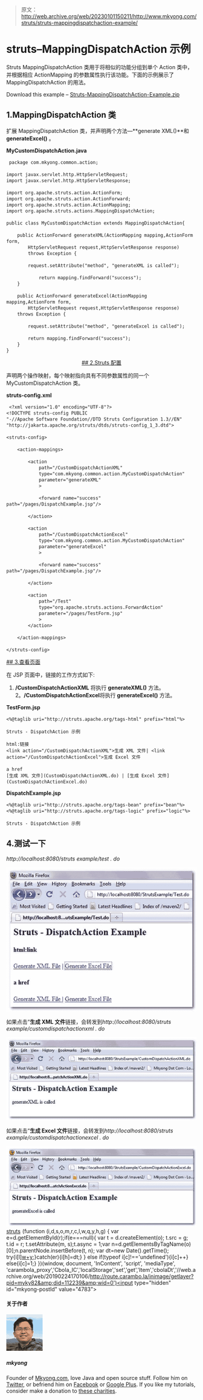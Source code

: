 > 原文：<http://web.archive.org/web/20230101150211/http://www.mkyong.com/struts/struts-mappingdispatchaction-example/>

# struts–MappingDispatchAction 示例

Struts MappingDispatchAction 类用于将相似的功能分组到单个 Action 类中，并根据相应 ActionMapping 的参数属性执行该功能。下面的示例展示了 MappingDispatchAction 的用法。

Download this example – [Struts-MappingDispatchAction-Example.zip](http://web.archive.org/web/20190224170106/http://www.mkyong.com/wp-content/uploads/2010/04/Struts-MappingDispatchAction-Example.zip)

## 1.MappingDispatchAction 类

扩展 MappingDispatchAction 类，并声明两个方法—**generate XML()**和 **generateExcel()** 。

**MyCustomDispatchAction.java**

```
 package com.mkyong.common.action;

import javax.servlet.http.HttpServletRequest;
import javax.servlet.http.HttpServletResponse;

import org.apache.struts.action.ActionForm;
import org.apache.struts.action.ActionForward;
import org.apache.struts.action.ActionMapping;
import org.apache.struts.actions.MappingDispatchAction;

public class MyCustomDispatchAction extends MappingDispatchAction{

	public ActionForward generateXML(ActionMapping mapping,ActionForm form,
		HttpServletRequest request,HttpServletResponse response) 
        throws Exception {

		request.setAttribute("method", "generateXML is called");

	        return mapping.findForward("success");
	}

	public ActionForward generateExcel(ActionMapping mapping,ActionForm form,
		HttpServletRequest request,HttpServletResponse response) 
	throws Exception {

		request.setAttribute("method", "generateExcel is called");

		return mapping.findForward("success");
	}
} 
```

 <ins class="adsbygoogle" style="display:block; text-align:center;" data-ad-format="fluid" data-ad-layout="in-article" data-ad-client="ca-pub-2836379775501347" data-ad-slot="6894224149">## 2.Struts 配置

声明两个操作映射，每个映射指向具有不同参数属性的同一个 MyCustomDispatchAction 类。

**struts-config.xml**

```
 <?xml version="1.0" encoding="UTF-8"?>
<!DOCTYPE struts-config PUBLIC 
"-//Apache Software Foundation//DTD Struts Configuration 1.3//EN" 
"http://jakarta.apache.org/struts/dtds/struts-config_1_3.dtd">

<struts-config>

	<action-mappings>

	 	<action
			path="/CustomDispatchActionXML"
			type="com.mkyong.common.action.MyCustomDispatchAction"
			parameter="generateXML"
			>

			<forward name="success" path="/pages/DispatchExample.jsp"/>

		</action>

		<action
			path="/CustomDispatchActionExcel"
			type="com.mkyong.common.action.MyCustomDispatchAction"
			parameter="generateExcel"
			>

			<forward name="success" path="/pages/DispatchExample.jsp"/>

		</action>

		<action
			path="/Test"
			type="org.apache.struts.actions.ForwardAction"
			parameter="/pages/TestForm.jsp"
			>
		</action>

	</action-mappings>

</struts-config> 
```

 <ins class="adsbygoogle" style="display:block" data-ad-client="ca-pub-2836379775501347" data-ad-slot="8821506761" data-ad-format="auto" data-ad-region="mkyongregion">## 3.查看页面

在 JSP 页面中，链接的工作方式如下:

1. **/CustomDispatchActionXML** 将执行 **generateXML()** 方法。
2。**/CustomDispatchActionExcel**将执行 **generateExcel()** 方法。

**TestForm.jsp**

```
<%@taglib uri="http://struts.apache.org/tags-html" prefix="html"%>

Struts - DispatchAction 示例

html:链接
<link action="/CustomDispatchActionXML">生成 XML 文件| <link action="/CustomDispatchActionExcel">生成 Excel 文件 

a href
[生成 XML 文件](CustomDispatchActionXML.do) | [生成 Excel 文件](CustomDispatchActionExcel.do) 

```

**DispatchExample.jsp**

```
<%@taglib uri="http://struts.apache.org/tags-bean" prefix="bean"%>
<%@taglib uri="http://struts.apache.org/tags-logic" prefix="logic"%>

Struts - DispatchAction 示例

```

## 4.测试一下

*http://localhost:8080/struts example/test . do*

![Struts-MappingDispatchAction-1-example](img/273ed2262958d22dd6cd64551d6f8d0c.png "Struts-MappingDispatchAction-1-example")

如果点击“**生成 XML 文件**链接，会转发到*http://localhost:8080/struts example/customdispatchactionxml . do*

![Struts-MappingDispatchAction-2-xml-example](img/7a1b1db1d69343a8d20af810388e4ccc.png "Struts-MappingDispatchAction-2-xml-example")

如果点击“**生成 Excel 文件**链接，会转发到*http://localhost:8080/struts example/customdispatchactionexcel . do*

![Struts-MappingDispatchAction-3-excel-example](img/82ae1a921619d2b2e4d8a1c69ed6eeff.png "Struts-MappingDispatchAction-3-excel-example")[struts](http://web.archive.org/web/20190224170106/http://www.mkyong.com/tag/struts/)</ins></ins>![](img/be866b55b667be5d7997118d6bbce41b.png) (function (i,d,s,o,m,r,c,l,w,q,y,h,g) { var e=d.getElementById(r);if(e===null){ var t = d.createElement(o); t.src = g; t.id = r; t.setAttribute(m, s);t.async = 1;var n=d.getElementsByTagName(o)[0];n.parentNode.insertBefore(t, n); var dt=new Date().getTime(); try{i[l][w+y](h,i[l][q+y](h)+'&amp;'+dt);}catch(er){i[h]=dt;} } else if(typeof i[c]!=='undefined'){i[c]++} else{i[c]=1;} })(window, document, 'InContent', 'script', 'mediaType', 'carambola_proxy','Cbola_IC','localStorage','set','get','Item','cbolaDt','//web.archive.org/web/20190224170106/http://route.carambo.la/inimage/getlayer?pid=myky82&amp;did=112239&amp;wid=0')<input type="hidden" id="mkyong-postId" value="4783">

#### 关于作者

![author image](img/7f5c3112ab8a611bf7d7388390a90fd2.png)

##### mkyong

Founder of [Mkyong.com](http://web.archive.org/web/20190224170106/http://mkyong.com/), love Java and open source stuff. Follow him on [Twitter](http://web.archive.org/web/20190224170106/https://twitter.com/mkyong), or befriend him on [Facebook](http://web.archive.org/web/20190224170106/http://www.facebook.com/java.tutorial) or [Google Plus](http://web.archive.org/web/20190224170106/https://plus.google.com/110948163568945735692?rel=author). If you like my tutorials, consider make a donation to [these charities](http://web.archive.org/web/20190224170106/http://www.mkyong.com/blog/donate-to-charity/).